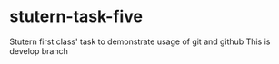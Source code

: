 # stutern-task-five
Stutern first class' task to demonstrate usage of git and github
This is develop branch
